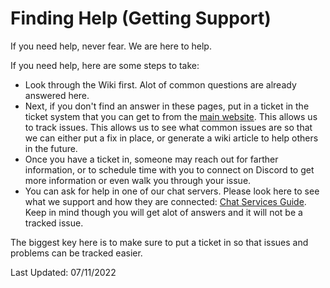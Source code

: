 # Finding Help (Getting Support)

If you need help, never fear. We are here to help.

If you need help, here are some steps to take:

* Look through the Wiki first. Alot of common questions are already answered here.
* Next, if you don't find an answer in these pages, put in a ticket in the ticket system that you can get to from the [main website](https://hamsoverip.com). This allows us to track issues. This allows us to see what common issues are so that we can either put a fix in place, or generate a wiki article to help others in the future.
* Once you have a ticket in, someone may reach out for farther information, or to schedule time with you to connect on Discord to get more information or even walk you through your issue.
* You can ask for help in one of our chat servers. Please look here to see what we support and how they are connected: [Chat Services Guide](https://hamsoverip.github.io/General/user_guides/chat-services.md). Keep in mind though you will get alot of answers and it will not be a tracked issue.

The biggest key here is to make sure to put a ticket in so that issues and problems can be tracked easier.

Last Updated: 07/11/2022